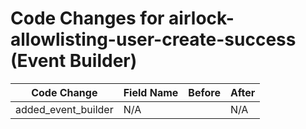 # Code Changes for airlock-allowlisting-user-create-success (Event Builder)

| Code Change | Field Name | Before | After |
|-------------|------------|--------|-------|
| added_event_builder | N/A |  | N/A |